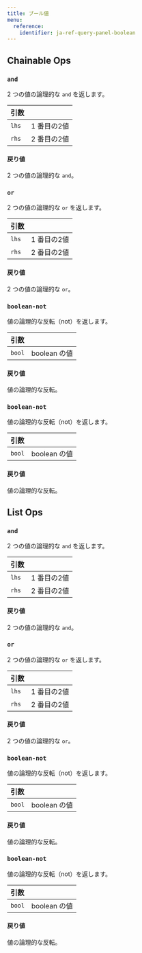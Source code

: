 ```yaml
---
title: ブール値
menu:
  reference:
    identifier: ja-ref-query-panel-boolean
---
```


## Chainable Ops
<h3 id="and"><code>and</code></h3>

2 つの値の論理的な `and` を返します。

| 引数 |  |
| :--- | :--- |
| `lhs` | 1 番目の2値 |
| `rhs` | 2 番目の2値 |

#### 戻り値
2 つの値の論理的な `and`。

<h3 id="or"><code>or</code></h3>

2 つの値の論理的な `or` を返します。

| 引数 |  |
| :--- | :--- |
| `lhs` | 1 番目の2値 |
| `rhs` | 2 番目の2値 |

#### 戻り値
2 つの値の論理的な `or`。

<h3 id="boolean-not"><code>boolean-not</code></h3>

値の論理的な反転（not）を返します。

| 引数 |  |
| :--- | :--- |
| `bool` | boolean の値 |

#### 戻り値
値の論理的な反転。

<h3 id="boolean-not"><code>boolean-not</code></h3>

値の論理的な反転（not）を返します。

| 引数 |  |
| :--- | :--- |
| `bool` | boolean の値 |

#### 戻り値
値の論理的な反転。


## List Ops
<h3 id="and"><code>and</code></h3>

2 つの値の論理的な `and` を返します。

| 引数 |  |
| :--- | :--- |
| `lhs` | 1 番目の2値 |
| `rhs` | 2 番目の2値 |

#### 戻り値
2 つの値の論理的な `and`。

<h3 id="or"><code>or</code></h3>

2 つの値の論理的な `or` を返します。

| 引数 |  |
| :--- | :--- |
| `lhs` | 1 番目の2値 |
| `rhs` | 2 番目の2値 |

#### 戻り値
2 つの値の論理的な `or`。

<h3 id="boolean-not"><code>boolean-not</code></h3>

値の論理的な反転（not）を返します。

| 引数 |  |
| :--- | :--- |
| `bool` | boolean の値 |

#### 戻り値
値の論理的な反転。

<h3 id="boolean-not"><code>boolean-not</code></h3>

値の論理的な反転（not）を返します。

| 引数 |  |
| :--- | :--- |
| `bool` | boolean の値 |

#### 戻り値
値の論理的な反転。